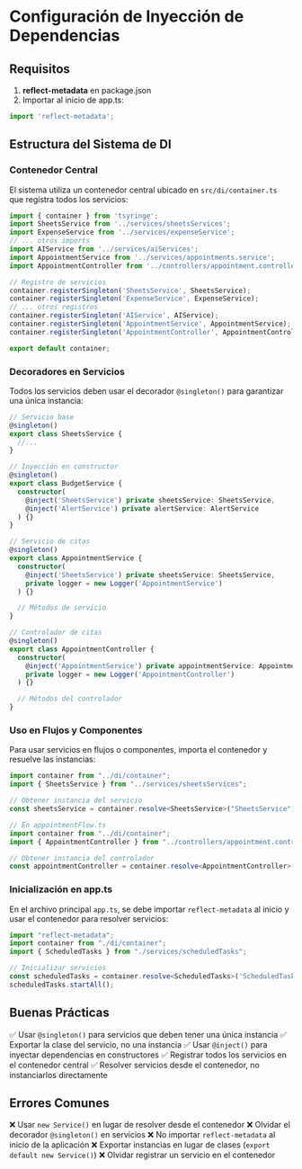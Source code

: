 # Configuración de Inyección de Dependencias

## Requisitos
1. **reflect-metadata** en package.json
2. Importar al inicio de app.ts:
```typescript
import 'reflect-metadata';
```

## Estructura del Sistema de DI

### Contenedor Central
El sistema utiliza un contenedor central ubicado en `src/di/container.ts` que registra todos los servicios:

```typescript
import { container } from 'tsyringe';
import SheetsService from '../services/sheetsServices';
import ExpenseService from '../services/expenseService';
// ... otros imports
import AIService from '../services/aiServices';
import AppointmentService from '../services/appointments.service';
import AppointmentController from '../controllers/appointment.controller';

// Registro de servicios
container.registerSingleton('SheetsService', SheetsService);
container.registerSingleton('ExpenseService', ExpenseService);
// ... otros registros
container.registerSingleton('AIService', AIService);
container.registerSingleton('AppointmentService', AppointmentService);
container.registerSingleton('AppointmentController', AppointmentController);

export default container;
```

### Decoradores en Servicios
Todos los servicios deben usar el decorador `@singleton()` para garantizar una única instancia:

```typescript
// Servicio base
@singleton()
export class SheetsService {
  //...
}

// Inyección en constructor
@singleton()
export class BudgetService {
  constructor(
    @inject('SheetsService') private sheetsService: SheetsService,
    @inject('AlertService') private alertService: AlertService
  ) {}
}

// Servicio de citas
@singleton()
export class AppointmentService {
  constructor(
    @inject('SheetsService') private sheetsService: SheetsService,
    private logger = new Logger('AppointmentService')
  ) {}

  // Métodos de servicio
}

// Controlador de citas
@singleton()
export class AppointmentController {
  constructor(
    @inject('AppointmentService') private appointmentService: AppointmentService,
    private logger = new Logger('AppointmentController')
  ) {}

  // Métodos del controlador
}
```

### Uso en Flujos y Componentes
Para usar servicios en flujos o componentes, importa el contenedor y resuelve las instancias:

```typescript
import container from "../di/container";
import { SheetsService } from "../services/sheetsServices";

// Obtener instancia del servicio
const sheetsService = container.resolve<SheetsService>("SheetsService");

// En appointmentFlow.ts
import container from "../di/container";
import { AppointmentController } from "../controllers/appointment.controller";

// Obtener instancia del controlador
const appointmentController = container.resolve<AppointmentController>("AppointmentController");
```

### Inicialización en app.ts
En el archivo principal `app.ts`, se debe importar `reflect-metadata` al inicio y usar el contenedor para resolver servicios:

```typescript
import "reflect-metadata";
import container from "./di/container";
import { ScheduledTasks } from "./services/scheduledTasks";

// Inicializar servicios
const scheduledTasks = container.resolve<ScheduledTasks>('ScheduledTasks');
scheduledTasks.startAll();
```

## Buenas Prácticas
✅ Usar `@singleton()` para servicios que deben tener una única instancia
✅ Exportar la clase del servicio, no una instancia
✅ Usar `@inject()` para inyectar dependencias en constructores
✅ Registrar todos los servicios en el contenedor central
✅ Resolver servicios desde el contenedor, no instanciarlos directamente

## Errores Comunes
❌ Usar `new Service()` en lugar de resolver desde el contenedor
❌ Olvidar el decorador `@singleton()` en servicios
❌ No importar `reflect-metadata` al inicio de la aplicación
❌ Exportar instancias en lugar de clases (`export default new Service()`)
❌ Olvidar registrar un servicio en el contenedor
